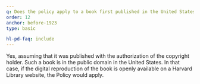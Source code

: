 ```yaml
---
q: Does the policy apply to a book first published in the United States prior to 1923?
order: 12
anchor: before-1923
type: basic

hl-pd-faq: include
---
```

Yes, assuming that it was published with the authorization of the copyright holder. Such a book is in the public domain in the United States. In that case, if the digital reproduction of the book is openly available on a Harvard Library website, the Policy would apply.
